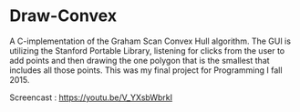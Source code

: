 # Draw-Convex
A C-implementation of the Graham Scan Convex Hull algorithm. The GUI is utilizing the Stanford Portable Library, listening for clicks from the user to add points and then drawing the one polygon that is the smallest that includes all those points. This was my final project for Programming I fall 2015.

Screencast : https://youtu.be/V_YXsbWbrkI
